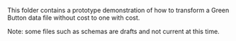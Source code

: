 This folder contains a prototype demonstration of how to transform a Green Button data file without cost to one with cost.

Note: some files such as schemas are drafts and not current at this time. 
